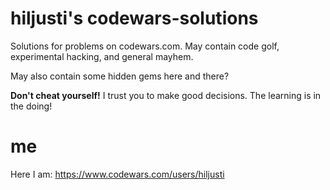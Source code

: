 # hiljusti's codewars-solutions

Solutions for problems on codewars.com. May contain code golf, experimental hacking, and general mayhem.

May also contain some hidden gems here and there?

**Don't cheat yourself!**  I trust you to make good decisions.  The learning is in the doing!

# me

Here I am: https://www.codewars.com/users/hiljusti

